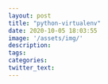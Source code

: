```yaml
---
layout: post
title: "python-virtualenv"
date: 2020-10-05 18:03:55
image: '/assets/img/'
description:
tags:
categories:
twitter_text:
---
```

